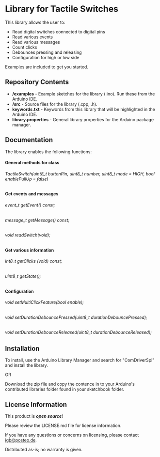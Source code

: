 Library for Tactile Switches
================================================

This library allows the user to:
* Read digital switches connected to digital pins
* Read various events
* Read various messages
* Count clicks
* Debounces pressing and releasing
* Configuration for high or low side

Examples are included to get you started.

Repository Contents
-------------------

* **/examples** - Example sketches for the library (.ino). Run these from the Arduino IDE. 
* **/src** - Source files for the library (.cpp, .h).
* **keywords.txt** - Keywords from this library that will be highlighted in the Arduino IDE. 
* **library.properties** - General library properties for the Arduino package manager. 

Documentation
--------------
The library enables the following functions:

#### General methods for class
###### TactileSwitch(uint8_t buttonPin, uint8_t number, uint8_t mode = HIGH, bool enablePullUp = false)

#### Get events and messages
###### event_t getEvent() const;
###### message_t getMessage() const;
###### void readSwitch(void);

#### Get various information
###### int8_t getClicks (void) const;
###### uint8_t getState();

#### Configuration
###### void setMultiClickFeature(bool enable);
###### void setDurationDebouncePressed(uint8_t durationDebouncePressed);
###### void setDurationDebounceReleased(uint8_t durationDebounceReleased);

## Installation

To install, use the Arduino Library Manager and search for "ComDriverSpi" and install the library.

OR

Download the zip file and copy the contence in to your Arduino's contributed libraries folder found in your sketchbook folder.


License Information
-------------------

This product is _**open source**_! 

Please review the LICENSE.md file for license information. 

If you have any questions or concerns on licensing, please contact igb@posteo.de.

Distributed as-is; no warranty is given.
